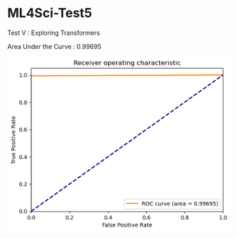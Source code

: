 # ML4Sci-Test5

Test V : Exploring Transformers

Area Under the Curve : 0.99695

![test 5 roc](https://github.com/SahilBharodiya/ML4Sci-Test5/blob/main/test5_roc.png)
